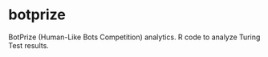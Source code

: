 botprize
========

BotPrize (Human-Like Bots Competition) analytics. R code to analyze Turing Test results.
